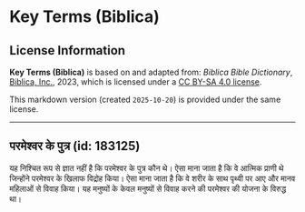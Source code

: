 # Key Terms (Biblica)

## License Information

**Key Terms (Biblica)** is based on and adapted from: _Biblica Bible Dictionary_, [Biblica, Inc.](https://www.biblica.com/), 2023, which is licensed under a [CC BY-SA 4.0 license](https://creativecommons.org/licenses/by-sa/4.0/legalcode.en).

This markdown version (created `2025-10-20`) is provided under the same license.



--------------------------------

## परमेश्वर के पुत्र (id: 183125)

यह निश्चित रूप से ज्ञात नहीं है कि परमेश्वर के पुत्र कौन थे। ऐसा माना जाता है कि वे आत्मिक प्राणी थे जिन्होंने परमेश्वर के खिलाफ विद्रोह किया। ऐसा माना जाता है कि वे शरीर के साथ पृथ्वी पर आए और मानव महिलाओं से विवाह किया। यह मनुष्यों के केवल मनुष्यों से विवाह करने की परमेश्वर की योजना के विरुद्ध था।


